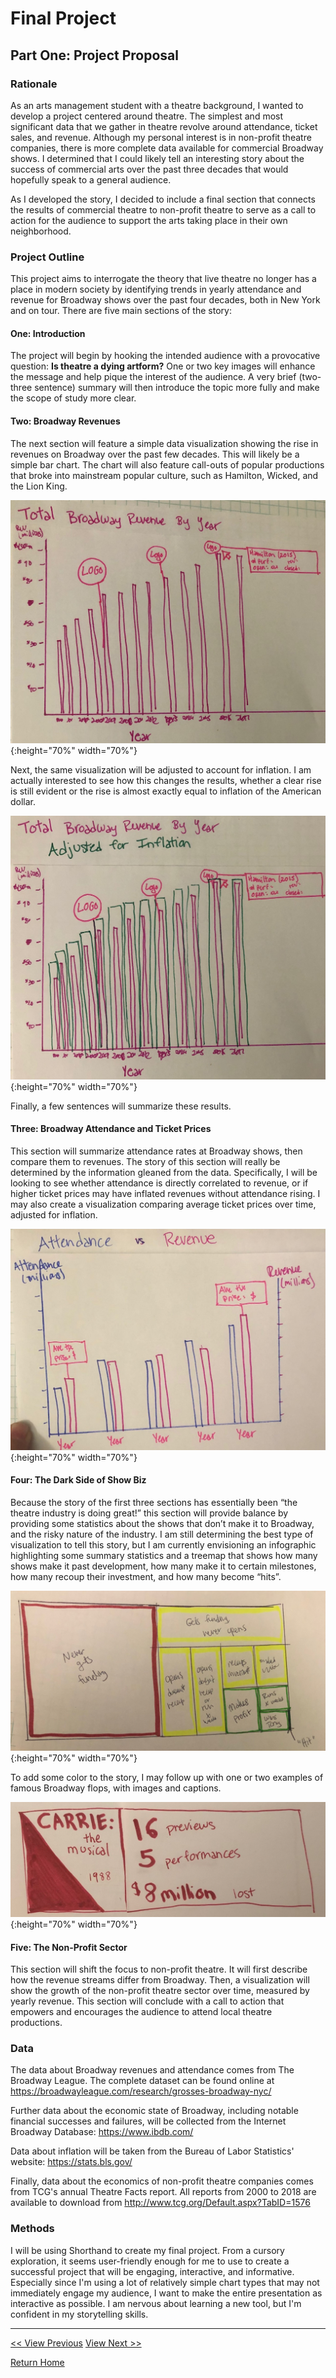 # Final Project

## Part One: Project Proposal

### Rationale
As an arts management student with a theatre background, I wanted to develop a project centered around theatre. The simplest and most significant data that we gather in theatre revolve around attendance, ticket sales, and revenue. Although my personal interest is in non-profit theatre companies, there is more complete data available for commercial Broadway shows. I determined that I could likely tell an interesting story about the success of commercial arts over the past three decades that would hopefully speak to a general audience.

As I developed the story, I decided to include a final section that connects the results of commercial theatre to non-profit theatre to serve as a call to action for the audience to support the arts taking place in their own neighborhood. 

### Project Outline
This project aims to interrogate the theory that live theatre no longer has a place in modern society by identifying trends in yearly attendance and revenue for Broadway shows over the past four decades, both in New York and on tour. 
There are five main sections of the story: 

#### One: Introduction
The project will begin by hooking the intended audience with a provocative question: **Is theatre a dying artform?** One or two key images will enhance the message and help pique the interest of the audience. A very brief (two-three sentence) summary will then introduce the topic more fully and make the scope of study more clear. 

#### Two: Broadway Revenues
The next section will feature a simple data visualization showing the rise in revenues on Broadway over the past few decades. This will likely be a simple bar chart. The chart will also feature call-outs of popular productions that broke into mainstream popular culture, such as Hamilton, Wicked, and the Lion King. 

![Sketch 1](sketch1.jpg){:height="70%" width="70%"}

Next, the same visualization will be adjusted to account for inflation. I am actually interested to see how this changes the results, whether a clear rise is still evident or the rise is almost exactly equal to inflation of the American dollar. 

![Sketch 2](sketch2.jpg){:height="70%" width="70%"}


Finally, a few sentences will summarize these results. 

#### Three: Broadway Attendance and Ticket Prices
This section will summarize attendance rates at Broadway shows, then compare them to revenues. The story of this section will really be determined by the information gleaned from the data. Specifically, I will be looking to see whether attendance is directly correlated to revenue, or if higher ticket prices may have inflated revenues without attendance rising. I may also create a visualization comparing average ticket prices over time, adjusted for inflation. 

![Sketch 3](sketch3.jpg){:height="70%" width="70%"}

#### Four: The Dark Side of Show Biz
Because the story of the first three sections has essentially been “the theatre industry is doing great!” this section will provide balance by providing some statistics about the shows that don’t make it to Broadway, and the risky nature of the industry. 
I am still determining the best type of visualization to tell this story, but I am currently envisioning an infographic highlighting some summary statistics and a treemap that shows how many shows make it past development, how many make it to certain milestones, how many recoup their investment, and how many become “hits”.  

![Sketch 4](sketch4.jpg){:height="70%" width="70%"}

To add some color to the story, I may follow up with one or two examples of famous Broadway flops, with images and captions. 

![Sketch 5](sketch5.jpg){:height="70%" width="70%"}

#### Five: The Non-Profit Sector
This section will shift the focus to non-profit theatre. It will first describe how the revenue streams differ from Broadway. Then, a visualization will show the growth of the non-profit theatre sector over time, measured by yearly revenue. 
This section will conclude with a call to action that empowers and encourages the audience to attend local theatre productions. 

### Data
The data about Broadway revenues and attendance comes from The Broadway League. The complete dataset can be found online at <https://broadwayleague.com/research/grosses-broadway-nyc/>

Further data about the economic state of Broadway, including notable financial successes and failures, will be collected from the Internet Broadway Database: <https://www.ibdb.com/>

Data about inflation will be taken from the Bureau of Labor Statistics' website: <https://stats.bls.gov/>

Finally, data about the economics of non-profit theatre companies comes from TCG's annual Theatre Facts report. All reports from 2000 to 2018 are available to download from <http://www.tcg.org/Default.aspx?TabID=1576> 

### Methods
I will be using Shorthand to create my final project. From a cursory exploration, it seems user-friendly enough for me to use to create a successful project that will be engaging, interactive, and informative. Especially since I'm using a lot of relatively simple chart types that may not immediately engage my audience, I want to make the entire presentation as interactive as possible. I am nervous about learning a new tool, but I'm confident in my storytelling skills. 


****************************

[<< View Previous](/Assignment_3_4.md) [View Next >>](/Final_Project_2.md)

[Return Home](/README.md)




